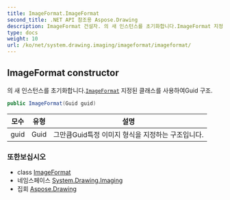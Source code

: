 ```yaml
---
title: ImageFormat.ImageFormat
second_title: .NET API 참조용 Aspose.Drawing
description: ImageFormat 건설자. 의 새 인스턴스를 초기화합니다.ImageFormat 지정된 클래스를 사용하여Guid 구조.
type: docs
weight: 10
url: /ko/net/system.drawing.imaging/imageformat/imageformat/
---
```

## ImageFormat constructor

의 새 인스턴스를 초기화합니다.[`ImageFormat`](../) 지정된 클래스를 사용하여Guid 구조.

```csharp
public ImageFormat(Guid guid)
```

| 모수 | 유형 | 설명 |
| --- | --- | --- |
| guid | Guid | 그만큼Guid특정 이미지 형식을 지정하는 구조입니다. |

### 또한보십시오

* class [ImageFormat](../)
* 네임스페이스 [System.Drawing.Imaging](../../imageformat/)
* 집회 [Aspose.Drawing](../../../)


